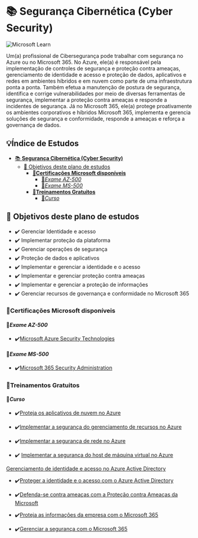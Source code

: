# 📚 **Segurança Cibernética (Cyber Security)**

![Microsoft Learn](https://docs.microsoft.com//en-us/media/learn/home/hero_background_light.svg)

Um(a) profissional de Cibersegurança pode trabalhar com segurança no Azure ou no Microsoft 365. No Azure, ele(a) é responsável pela implementação de controles de segurança e proteção contra ameaças, gerenciamento de identidade e acesso e proteção de dados, aplicativos e redes em ambientes híbridos e em nuvem como parte de uma infraestrutura ponta a ponta. Também efetua a manutenção de postura de segurança, identifica e corrige vulnerabilidades por meio de diversas ferramentas de segurança, implementar a proteção contra ameaças e responde a incidentes de segurança.
Já no Microsoft 365, ele(a) protege proativamente os ambientes corporativos e híbridos Microsoft 365, implementa e gerencia soluções de segurança e conformidade, responde a ameaças e reforça a governança de dados.

## 💡**Índice de Estudos**

<!-- TOC start -->

- [📚 **Segurança Cibernética (Cyber Security)**](#-segurança-cibernética-cyber-security)
  - [📕 Objetivos deste plano de estudos](#-objetivos-deste-plano-de-estudos)
    - [🎯**Certificações Microsoft disponíveis**](#certificações-microsoft-disponíveis)
      - [📝*Exame AZ-500*](#exame-az-500)
      - [📝*Exame MS-500*](#exame-ms-500)
    - [🎯**Treinamentos Gratuitos**](#treinamentos-gratuitos)
      - [📝*Curso*](#curso)
        <!-- TOC end -->
        <!-- TOC --><a name="-segurança-cibernética-cyber-security"></a>

<!-- TOC --><a name="-objetivos-deste-plano-de-estudos"></a>

## 📕 Objetivos deste plano de estudos

- ✔️ Gerenciar Identidade e acesso
- ✔️ Implementar proteção da plataforma
- ✔️ Gerenciar operações de segurança
- ✔️ Proteção de dados e aplicativos
- ✔️ Implementar e gerenciar a identidade e o acesso
- ✔️ Implementar e gerenciar proteção contra ameaças
- ✔️ Implementar e gerenciar a proteção de informações
- ✔️ Gerenciar recursos de governança e conformidade no Microsoft 365

<!-- TOC --><a name="certificações-microsoft-disponíveis"></a>

### 🎯**Certificações Microsoft disponíveis**

<!-- TOC --><a name="exame-az-500"></a>

#### 📝*Exame AZ-500*

- ✔️[Microsoft Azure Security Technologies](https://docs.microsoft.com/pt-br/learn/certifications/exams/az-500/?WT.mc_id=javascript-50063-gllemos)

<!-- TOC --><a name="exame-ms-500"></a>

#### 📝*Exame MS-500*

- ✔️[Microsoft 365 Security Administration](https://docs.microsoft.com/pt-br/learn/certifications/exams/ms-500/?WT.mc_id=javascript-50063-gllemos)

<!-- TOC --><a name="treinamentos-gratuitos"></a>

### 🎯**Treinamentos Gratuitos**

<!-- TOC --><a name="curso"></a>

#### 📝*Curso*

- ✔️[Proteja os aplicativos de nuvem no Azure](https://docs.microsoft.com/pt-br/learn/paths/secure-your-cloud-apps/?WT.mc_id=javascript-50063-gllemos)

- ✔️[Implementar a segurança do gerenciamento de recursos no Azure](https://docs.microsoft.com/pt-br/learn/paths/implement-resource-mgmt-security/?WT.mc_id=javascript-50063-gllemos)

- ✔️[Implementar a segurança de rede no Azure](https://docs.microsoft.com/pt-br/learn/paths/implement-network-security/?WT.mc_id=javascript-50063-gllemos)

- ✔️ [Implementar a segurança do host de máquina virtual no Azure](https://docs.microsoft.com/pt-br/learn/paths/implement-host-security/?WT.mc_id=javascript-50063-gllemos)

[Gerenciamento de identidade e acesso no Azure Active Directory](https://docs.microsoft.com/pt-br/learn/paths/manage-identity-and-access/?WT.mc_id=javascript-50063-gllemos)

- ✔️[Proteger a identidade e o acesso com o Azure Active Directory](https://docs.microsoft.com/pt-br/learn/paths/m365-identity/?WT.mc_id=javascript-50063-gllemos)

- ✔️[Defenda-se contra ameaças com a Proteção contra Ameaças da Microsoft](https://docs.microsoft.com/pt-br/learn/paths/m365-security-threat-protection/?WT.mc_id=javascript-50063-gllemos)

- ✔️[Proteja as informações da empresa com o Microsoft 365](https://docs.microsoft.com/pt-br/learn/paths/m365-information-protection/?WT.mc_id=javascript-50063-gllemos)

- ✔️[Gerenciar a segurança com o Microsoft 365](https://docs.microsoft.com/pt-br/learn/paths/m365-security-management/?WT.mc_id=javascript-50063-gllemos)
